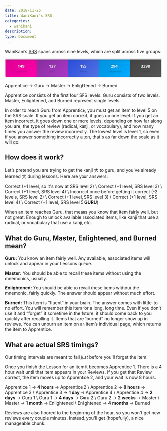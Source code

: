```yaml
---
date: 2018-11-25
title: WaniKani's SRS
categories:
  - wanikani
description:
type: Document
---
```


WaniKani’s [SRS](#) spans across nine levels, which are split across five groups.

![WaniKani's SRS](/images/wanikani-srs.png)

Apprentice → Guru → Master → Enlightened → Burned

Apprentice consists of the first four SRS levels. Guru consists of two levels. Master, Enlightened, and Burned represent single levels.

In order to reach Guru from Apprentice, you must get an item to level 5 on the SRS scale. If you get an item correct, it goes up one level. If you get an item incorrect, it goes down one or more levels, depending on how far along you are, the type of review (radical, kanji, or vocabulary), and how many times you answer the review incorrectly. The lowest level is level 1, so even if you answer something incorrectly a ton, that's as far down the scale as it will go.

## How does it work?

Let’s pretend you are trying to get the kanji 大 to guru, and you've already learned 大 during lessons. Here are your answers:

Correct (+1 level, so it's now at SRS level 2) \\
Correct (+1 level, SRS level 3) \\
Correct (+1 level, SRS level 4) \\
Incorrect once before getting it correct (-2 levels, SRS level 2) \\
Correct (+1 level, SRS level 3) \\
Correct (+1 level, SRS level 4) \\
Correct (+1 level, SRS level 5 **GURU**)

When an item reaches Guru, that means you know that item fairly well, but not great. Enough to unlock available associated items, like kanji that use a radical, or vocabulary that use a kanji, etc.

## What do Guru, Master, Enlightened, and Burned mean?

**Guru:** You know an item fairly well. Any available, associated items will unlock and appear in your Lessons queue.

**Master:** You should be able to recall these items without using the mnemonics, usually.

**Enlightened:** You should be able to recall these items without the mnemonic, fairly quickly. The answer should appear without much effort.

**Burned:** This item is “fluent” in your brain. The answer comes with little-to-no effort. You will remember this item for a long, long time. Even if you don’t use it and “forget” it sometime in the future, it should come back to you quickly after recalling it. Items that are “burned” no longer show up in reviews. You can unburn an item on an item’s individual page, which returns the item to Apprentice.

## What are actual SRS timings?

Our timing intervals are meant to fall _just_ before you'll forget the item.

Once you finish the Lesson for an item it becomes Apprentice 1. There is a 4 hour wait until that item appears in your Reviews. If you get that Review correct, the item moves up to Apprentice 2, and your wait is now 8 hours.

Apprentice 1 → **4 hours** → Apprentice 2 \\
Apprentice 2 → **8 hours** → Apprentice 3 \\
Apprentice 3 → **1 day** → Apprentice 4 \\
Apprentice 4 → **2 days** → Guru 1 \\
Guru 1 → **4 days** → Guru 2 \\
Guru 2 → **2 weeks** → Master \\
Master → **1 month** → Enlightened \\
Enlightened → **4 months** → Burned

Reviews are also floored to the beginning of the hour, so you won't get new reviews every couple minutes. Instead, you'll get (hopefully), a nice manageable chunk.
